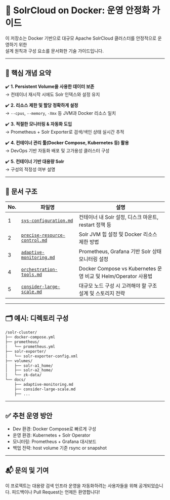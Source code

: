 # 🚀 SolrCloud on Docker: 운영 안정화 가이드

이 저장소는 Docker 기반으로 대규모 Apache SolrCloud 클러스터를 안정적으로 운영하기 위한  
설계 원칙과 구성 요소를 문서화한 기술 가이드입니다.

---

## 📌 핵심 개념 요약

✔️ **1. Persistent Volume을 사용한 데이터 보존**  
  → 컨테이너 재시작 시에도 Solr 인덱스와 설정 유지

✔️ **2. 리소스 제한 및 할당 정확하게 설정**  
    → `--cpus`, `--memory`, `-Xmx` 등 JVM과 Docker 리소스 일치

✔️ **3. 적절한 모니터링 & 자동화 도입**  
    → Prometheus + Solr Exporter로 검색/색인 상태 실시간 추적

✔️ **4. 컨테이너 관리 툴(Docker Compose, Kubernetes 등) 활용**  
    → DevOps 기반 자동화 배포 및 고가용성 클러스터 구성

✔️ **5. 컨테이너 기반 대용량 Solr**  
    → 구성의 적정성 여부 설명

---

## 📁 문서 구조

| No.  | 파일명 | 설명 |
|---|--------|------|
|1| [`sys-configuration.md`](./sys-configuration.md) | 컨테이너 내 Solr 설정, 디스크 마운트, restart 정책 등 |
|2| [`precise-resource-control.md`](./precise-resource-control.md) | Solr JVM 힙 설정 및 Docker 리소스 제한 방법 |
|3| [`adaptive-monitoring.md`](./adaptive-monitoring.md) | Prometheus, Grafana 기반 Solr 상태 모니터링 설정 |
|4| [`orchestration-tools.md`](./orchestration-tools.md) | Docker Compose vs Kubernetes 운영 비교 및 Helm/Operator 사용법 |
|5| [`consider-large-scale.md`](./consider-large-scale.md) | 대규모 노드 구성 시 고려해야 할 구조 설계 및 스토리지 전략 |

---

## 🗂 예시: 디렉토리 구성

```bash
/solr-cluster/
├── docker-compose.yml
├── prometheus/
│   └── prometheus.yml
├── solr-exporter/
│   └── solr-exporter-config.xml
├── volumes/
│   ├── solr-a1_home/
│   ├── solr-a2_home/
│   └── zk-data/
└── docs/
    ├── adaptive-monitoring.md
    ├── consider-large-scale.md
    ├── ...
````

---

## ✅ 추천 운영 방안

* Dev 환경: Docker Compose로 빠르게 구성
* 운영 환경: Kubernetes + Solr Operator
* 모니터링: Prometheus + Grafana 대시보드
* 백업 전략: host volume 기준 rsync or snapshot

---

## 📬 문의 및 기여

이 프로젝트는 대용량 검색 인프라 운영을 자동화하려는 사용자들을 위해 공개되었습니다.
피드백이나 Pull Request는 언제든 환영합니다!
